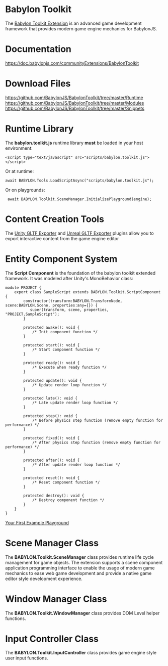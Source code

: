 # Babylon Toolkit

The <a href="https://www.babylontoolkit.com">Babylon Toolkit Extension</a> is an advanced game development framework that provides modern game engine mechanics for BabylonJS.


# Documentation

https://doc.babylonjs.com/communityExtensions/BabylonToolkit


# Download Files

https://github.com/BabylonJS/BabylonToolkit/tree/master/Runtime
https://github.com/BabylonJS/BabylonToolkit/tree/master/Modules
https://github.com/BabylonJS/BabylonToolkit/tree/master/Snippets


# Runtime Library

The **babylon.toolkit.js** runtime library **must** be loaded in your host environment:

```
<script type="text/javascript" src="scripts/babylon.toolkit.js"></script>
```

Or at runtime:
```
await BABYLON.Tools.LoadScriptAsync("scripts/babylon.toolkit.js");
```

Or on playgrounds:
```
 await BABYLON.Toolkit.SceneManager.InitializePlayground(engine);
```


# Content Creation Tools

The <a href="https://github.com/BabylonJS/BabylonToolkit/tree/master/Editors/Unity">Unity GLTF Exporter</a> and <a href="https://github.com/BabylonJS/BabylonToolkit/tree/master/Editors/Unreal">Unreal GLTF Exporter</a> plugins allow you to export interactive content from the game engine editor


# Entity Component System

The **Script Component** is the foundation of the babylon toolkit extended framework. It was modeled after Unity's MonoBehavior class:
```
module PROJECT {
    export class SampleScript extends BABYLON.Toolkit.ScriptComponent {
        constructor(transform:BABYLON.TransformNode, scene:BABYLON.Scene, properties:any={}) {
           super(transform, scene, properties, "PROJECT.SampleScript");
        }

        protected awake(): void {
            /* Init component function */
        }

        protected start(): void {
            /* Start component function */
        }

        protected ready(): void {
            /* Execute when ready function */
        }

        protected update(): void {
            /* Update render loop function */
        }

        protected late(): void {
            /* Late update render loop function */
        }

        protected step(): void {
            /* Before physics step function (remove empty function for performance) */
        }

        protected fixed(): void {
            /* After physics step function (remove empty function for performance) */
        }

        protected after(): void {
            /* After update render loop function */
        }

        protected reset(): void {
            /* Reset component function */
        }

        protected destroy(): void {
            /* Destroy component function */
        }
    }
}
```
<a href="https://playground.babylonjs.com/index.html?UnityToolkit#9SDE5Q">Your First Example Playground</a>


# Scene Manager Class

The **BABYLON.Toolkit.SceneManager** class provides runtime life cycle management for game objects. The extension supports a scene component application programming interface to enable the usage of modern game mechanics to ease web game development and provide a native game editor style development experience.


# Window Manager Class

The **BABYLON.Toolkit.WindowManager** class provides DOM Level helper functions.


# Input Controller Class

The **BABYLON.Toolkit.InputController** class provides game engine style user input functions.

